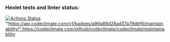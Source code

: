### Hexlet tests and linter status:
[![Actions Status](https://github.com/Dddarknight/python-project-lvl1/workflows/hexlet-check/badge.svg)](https://github.com/Dddarknight/python-project-lvl1/actions)
"!https://api.codeclimate.com/v1/badges/a99a88d28ad37a79dbf6/maintainability!":https://codeclimate.com/github/codeclimate/codeclimate/maintainability
